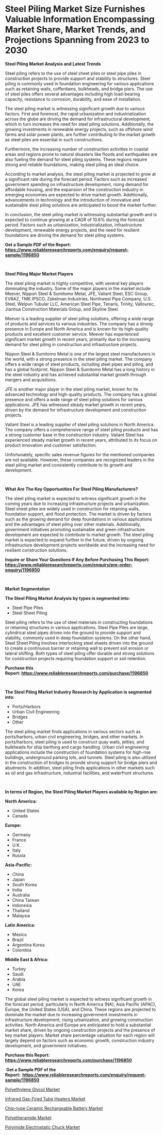 <p><h1>Steel Piling Market Size Furnishes Valuable Information Encompassing Market Share, Market Trends, and Projections Spanning from 2023 to 2030</h1></p><p><strong>Steel Piling Market Analysis and Latest Trends</strong></p>
<p><p>Steel piling refers to the use of steel sheet piles or steel pipe piles in construction projects to provide support and stability to structures. Steel piling is commonly used in foundation engineering for various applications such as retaining walls, cofferdams, bulkheads, and bridge piers. The use of steel piles offers several advantages including high load-bearing capacity, resistance to corrosion, durability, and ease of installation.</p><p>The steel piling market is witnessing significant growth due to various factors. First and foremost, the rapid urbanization and industrialization across the globe are driving the demand for infrastructural development, which in turn increases the need for steel piling solutions. Additionally, the growing investments in renewable energy projects, such as offshore wind farms and solar power plants, are further contributing to the market growth as steel piles are essential in such constructions.</p><p>Furthermore, the increasing number of construction activities in coastal areas and regions prone to natural disasters like floods and earthquakes are also fueling the demand for steel piling systems. These regions require strong and reliable foundations, making steel piling an ideal choice.</p><p>According to market analysis, the steel piling market is projected to grow at a significant rate during the forecast period. Factors such as increased government spending on infrastructure development, rising demand for affordable housing, and the expansion of the construction industry in emerging economies are expected to drive market growth. Additionally, advancements in technology and the introduction of innovative and sustainable steel piling solutions are anticipated to boost the market further.</p><p>In conclusion, the steel piling market is witnessing substantial growth and is expected to continue growing at a CAGR of 10.6% during the forecast period. Factors such as urbanization, industrialization, infrastructure development, renewable energy projects, and the need for resilient foundations are driving the demand for steel piling systems.</p></p>
<p><strong>Get a Sample PDF of the Report:&nbsp; <a href="https://www.reliableresearchreports.com/enquiry/request-sample/1196850">https://www.reliableresearchreports.com/enquiry/request-sample/1196850</a></strong></p>
<p>&nbsp;</p>
<p><strong>Steel Piling Major Market Players</strong></p>
<p><p>The steel piling market is highly competitive, with several key players dominating the industry. Some of the major players in the market include Meever, Nippon Steel & Sumitomo Metal, JFE, Valiant Steel, ESC Group, EVRAZ, TMK IPSCO, Zekelman Industries, Northwest Pipe Company, U.S. Steel, Welpun Tubular LLC, American Steel Pipe, Tenaris, Trinity, Vallourec, Jianhua Construction Materials Group, and Skyline Steel.</p><p>Meever is a leading supplier of steel piling solutions, offering a wide range of products and services to various industries. The company has a strong presence in Europe and North America and is known for its high-quality products and excellent customer service. Meever has experienced significant market growth in recent years, primarily due to the increasing demand for steel piling in construction and infrastructure projects.</p><p>Nippon Steel & Sumitomo Metal is one of the largest steel manufacturers in the world, with a strong presence in the steel piling market. The company offers a wide range of steel products, including steel pipes and piling, and has a global footprint. Nippon Steel & Sumitomo Metal has a long history in the steel industry and has achieved substantial market growth through mergers and acquisitions.</p><p>JFE is another major player in the steel piling market, known for its advanced technology and high-quality products. The company has a global presence and offers a wide range of steel piling solutions for various applications. JFE has witnessed steady market growth in recent years, driven by the demand for infrastructure development and construction projects.</p><p>Valiant Steel is a leading supplier of steel piling solutions in North America. The company offers a comprehensive range of steel piling products and has a strong customer base in the construction industry. Valiant Steel has experienced steady market growth in recent years, attributed to its focus on product innovation and customer satisfaction.</p><p>Unfortunately, specific sales revenue figures for the mentioned companies are not available. However, these companies are recognized leaders in the steel piling market and consistently contribute to its growth and development.</p></p>
<p>&nbsp;</p>
<p><strong>What Are The Key Opportunities For Steel Piling Manufacturers?</strong></p>
<p><p>The steel piling market is expected to witness significant growth in the coming years due to increasing infrastructure projects and urbanization. Steel sheet piles are widely used in construction for retaining walls, foundation support, and flood protection. The market is driven by factors such as the growing demand for deep foundations in various applications and the advantages of steel piling over other materials. Additionally, government initiatives promoting sustainable and green infrastructure development are expected to contribute to market growth. The steel piling market is expected to expand further in the future, driven by ongoing infrastructure development projects worldwide and the increasing need for resilient construction solutions.</p></p>
<p><strong>Inquire or Share Your Questions If Any Before Purchasing This Report: <a href="https://www.reliableresearchreports.com/enquiry/pre-order-enquiry/1196850">https://www.reliableresearchreports.com/enquiry/pre-order-enquiry/1196850</a></strong></p>
<p>&nbsp;</p>
<p><strong>Market Segmentation</strong></p>
<p><strong>The Steel Piling Market Analysis by types is segmented into:</strong></p>
<p><ul><li>Steel Pipe Piles</li><li>Steel Sheet Piling</li></ul></p>
<p><p>Steel piling refers to the use of steel materials in constructing foundations or retaining structures in various applications. Steel Pipe Piles are large, cylindrical steel pipes driven into the ground to provide support and stability, commonly used in deep foundation systems. On the other hand, Steel Sheet Piling involves interlocking steel sheets driven into the ground to create a continuous barrier or retaining wall to prevent soil erosion or lateral shifting. Both types of steel piling offer durable and strong solutions for construction projects requiring foundation support or soil retention.</p></p>
<p><strong>Purchase this Report:&nbsp;<a href="https://www.reliableresearchreports.com/purchase/1196850">https://www.reliableresearchreports.com/purchase/1196850</a></strong></p>
<p>&nbsp;</p>
<p><strong>The Steel Piling Market Industry Research by Application is segmented into:</strong></p>
<p><ul><li>Ports/Harbors</li><li>Urban Civil Engineering</li><li>Bridges</li><li>Other</li></ul></p>
<p><p>The steel piling market finds applications in various sectors such as ports/harbors, urban civil engineering, bridges, and other markets. In ports/harbors, steel piling is used to construct quay walls, jetties, and bulkheads for ship berthing and cargo handling. Urban civil engineering applications include the construction of foundation systems for high-rise buildings, underground parking lots, and tunnels. Steel piling is also utilized in the construction of bridges to provide strong support for bridge piers and abutments. In addition, steel piling finds applications in other markets such as oil and gas infrastructure, industrial facilities, and waterfront structures.</p></p>
<p>&nbsp;</p>
<p><strong>In terms of Region, the Steel Piling Market Players available by Region are:</strong></p>
<p>
    <p> <strong> North America: </strong>
        <ul>
            <li>United States</li>
            <li>Canada</li>
        </ul>
        </p> 
    <p> <strong> Europe: </strong>
        <ul>
            <li>Germany</li>
            <li>France</li>
            <li>U.K.</li>
            <li>Italy</li>
            <li>Russia</li>
        </ul>
        </p> 
    <p> <strong> Asia-Pacific: </strong>
        <ul>
            <li>China</li>
            <li>Japan</li>
            <li>South Korea</li>
            <li>India</li>
            <li>Australia</li>
            <li>China Taiwan</li>
            <li>Indonesia</li>
            <li>Thailand</li>
            <li>Malaysia</li>
        </ul>
        </p> 
    <p> <strong> Latin America: </strong>
        <ul>
            <li>Mexico</li>
            <li>Brazil</li>
            <li>Argentina Korea</li>
            <li>Colombia</li>
        </ul>
        </p> 
    <p> <strong> Middle East & Africa: </strong>
        <ul>
            <li>Turkey</li>
            <li>Saudi</li>
            <li>Arabia</li>
            <li>UAE</li>
            <li>Korea</li>
        </ul>
    </p>
    </p>
<p><p>The global steel piling market is expected to witness significant growth in the forecast period, particularly in North America (NA), Asia Pacific (APAC), Europe, the United States (USA), and China. These regions are projected to dominate the market due to increasing government investments in infrastructure development, rising urbanization, and growing construction activities. North America and Europe are anticipated to hold a substantial market share, driven by ongoing construction projects and the presence of key market players. Market share percentage valuation for each region will largely depend on factors such as economic growth, construction industry development, and government initiatives.</p></p>
<p><strong>Purchase this Report: <a href="https://www.reliableresearchreports.com/purchase/1196850">https://www.reliableresearchreports.com/purchase/1196850</a></strong></p>
<p>&nbsp;<strong>Get a Sample PDF of the Report:&nbsp;&nbsp;<a href="https://www.reliableresearchreports.com/enquiry/request-sample/1196850">https://www.reliableresearchreports.com/enquiry/request-sample/1196850</a></strong></p>
<p><strong></strong></p>
<p><p><a href="https://github.com/Chiragrp22/Market-Research-Report-List-1/blob/main/polyethylene-glycol-market.md">Polyethylene Glycol Market</a></p><p><a href="https://medium.com/@dorinaprifti56/infrared-gas-fired-tube-heaters-market-size-cagr-trends-2024-2030-818cdd17325c">Infrared Gas-Fired Tube Heaters Market</a></p><p><a href="https://medium.com/@cameronhuel/chip-type-ceramic-rechargeable-battery-market-size-market-outlook-and-market-forecast-2023-to-6f98e69f14ee">Chip-type Ceramic Rechargeable Battery Market</a></p><p><a href="https://github.com/ChiragRP21/Market-Research-Report-List-1/blob/main/polyetheramide-market.md">Polyetheramide Market</a></p><p><a href="https://medium.com/@sake.use.loan/polyimide-electrostatic-chuck-market-research-report-its-history-and-forecast-2023-to-2030-cccde10558f4">Polyimide Electrostatic Chuck Market</a></p></p>